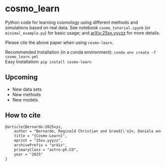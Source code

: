 # cosmo_learn

Python code for learning cosmology using different methods and simulations based on real data. See notebook `cosmo_tutorial.ipynb` (or `minimal_example.py`) for basic usage; and [arXiv:25xx.yyyzz](https://arxiv.org/abs/25xx.yyyzz) for more details.

Please cite the above paper when using `cosmo-learn`.

Recommended Installation (in a conda environment): `conda env create -f cosmo_learn.yml` <br />
Easy Installation: `pip install cosmo-learn`

## Upcoming

- New data sets <br />
- New methods <br />
- New models

## How to cite

```latex
@article{Bernardo:2025xyz,
    author = "Bernardo, Reginald Christian and Grand{\'o}n, Daniela and Levi Said, Jackson and C{\'a}rdenas, V{\'\i}ctor H. and Belinario, Gene and Reyes, Reinabelle",
    title = "{Cosmo-Learn}",
    eprint = "25xx.yyyzz",
    archivePrefix = "arXiv",
    primaryClass = "astro-ph.CO",
    year = "2025"
}
```
